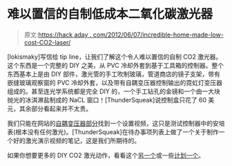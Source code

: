 # 难以置信的自制低成本二氧化碳激光器

> 原文:[https://hack aday . com/2012/06/07/incredible-home-made-low-cost-CO2-laser/](https://hackaday.com/2012/06/07/incredible-home-made-low-cost-co2-laser/)

[lokismaky]写信给 tip line，让我们了解这个令人难以置信的自制 CO2 激光器。这个东西是一个完整的 DIY 之美，从 PVC 冷却外套到基于工具箱的控制器。整个东西基本上是由 DIY 部件，激光管的手工吹制玻璃，管道商店的镜子支架，带有嵌缝玻璃观察窗的 PVC 冷却外套，以及带有自耦变压器控制输出的霓虹灯变压器组成的。甚至连光学系统都是完全 DIY 的，一个手工钻孔的金镜和一个由一大块抛光的冰淇淋盐制成的 NaCL 窗口！[ThunderSqueak]说控制盒只花了 60 美元，其余部分看起来并不太贵。

我们只能在网站的[自耦变压器部分](http://home.gci.net/~thundersqueak/variac.html)找到一个设置视频，这只是测试控制器中的安培表(根本没有任何激光)。[ThunderSqueak]在待办事项列表上做了一个关于制作一个好的激光演示视频的笔记，这是我们所期待的。

如果你想要更多的 DIY CO2 激光动作，看看这个[另一个](http://hackaday.com/2010/07/27/c02-laser-in-your-living-room/)或一些[计划一个](http://hackaday.com/2006/12/24/make-your-own-co2-laser/)。